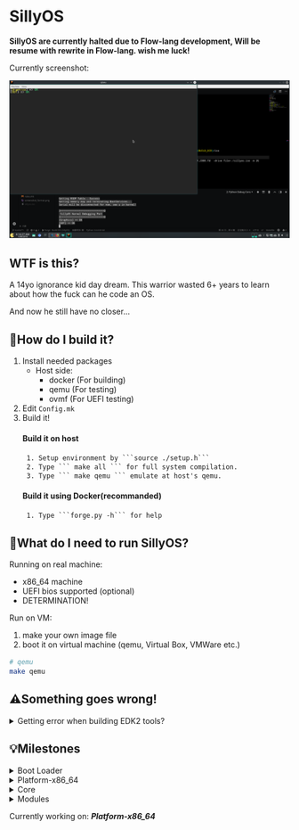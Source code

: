 # SillyOS

**SillyOS are currently halted due to Flow-lang development, Will be resume with rewrite in Flow-lang. wish me luck!**

Currently screenshot:

![alt text](screenshot_format.png "Ayy boiiiiiiiiiiii")
## WTF is this?
A 14yo ignorance kid day dream.
This warrior wasted 6+ years to learn about how the fuck can he code an OS.  

And now he still have no closer...

## :hammer:How do I build it?
1. Install needed packages
    * Host side:
        * docker (For building)
        * qemu (For testing)
        * ovmf (For UEFI testing)
2. Edit ```Config.mk```
3. Build it!
    #### Build it on host
        1. Setup environment by ```source ./setup.h```
        2. Type ``` make all ``` for full system compilation.
        3. Type ``` make qemu ``` emulate at host's qemu.
    #### Build it using Docker(recommanded)
        1. Type ```forge.py -h``` for help

## :running:What do I need to run SillyOS?
Running on real machine:
* x86_64 machine
* UEFI bios supported (optional)
* DETERMINATION!

Run on VM:
1. make your own image file
2. boot it on virtual machine (qemu, Virtual Box, VMWare etc.)
```bash
# qemu
make qemu
```
## :warning:Something goes wrong!
<details>
<summary>Getting error when building EDK2 tools?</summary>
<p>If you received errors like: 

```bash
In file included from ../Include/Common/UefiBaseTypes.h:19:0,
                 from GenSec.c:20:
    /*
        A lot of details here... Gonna skip it anyway.
        The following error told us why its failed.
        |   |   |   |   |   |   |   |   |
        v   v   v   v   v   v   v   v   v
    */
cc1: all warnings being treated as errors
../Makefiles/footer.makefile:27: recipe for target 'GenSec.o' failed
make[2]: *** [GenSec.o] Error 1
```

* Go patch your edk2 Makefile with:
```bash
$ patch  /<path of your edk2 dir>/BaseTools/Source/C/Makefiles/headers.makefile\
 /<path of your edk dir>/edk2_fix.patch
```
</p>
</details>

## :bulb:Milestones
<!--Boot loader-->
<details>
<summary>Boot Loader</summary>
<p>
    -   [x] Get the boot loader prints something<br>
    -   [x] Change video mode<br>
    -   [x] Get memory map<br>
    -   [x] Loading Kernel to RAM<br>
    -   [X] Loading ELF<br>
    -   [X] Get ACPI<br>
    -   [X] Pass control to Kernel with env. variables<br>
    -   [ ] Loading and install mods<br>
    -   [ ] Configuration mechanism<br>
</p>
</details>
<!--Platform-x86_64-->
<details>
<summary>Platform-x86_64</summary>
<p>
    -   [ ] Paging<br>
    -   [ ] Support Floating point<br>
    -   [ ] Port libc, libc++<br>
    -   [ ] Graphics<br>
    -   [ ] Disk<br>
    -   [ ] System Serial<br>
    -   [ ] USB<br>
</p>
</details>
<!--Core-->
<details>
<summary>Core</summary>
<p>
    -   [ ] 
</p>
</details>
<!--Modules-->
<details>
<summary>Modules</summary>
<p>
    -   [ ] Ready to write Modules<br>
</p>
</details>

Currently working on: ___Platform-x86_64___

